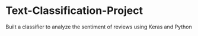 # Text-Classification-Project
Built a classifier to analyze the sentiment of reviews using Keras and Python
